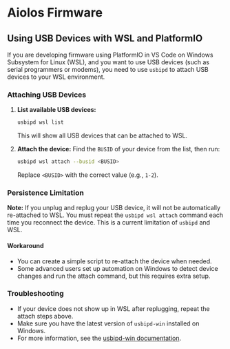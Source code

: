 # Aiolos Firmware

## Using USB Devices with WSL and PlatformIO

If you are developing firmware using PlatformIO in VS Code on Windows Subsystem for Linux (WSL), and you want to use USB devices (such as serial programmers or modems), you need to use `usbipd` to attach USB devices to your WSL environment.

### Attaching USB Devices

1. **List available USB devices:**
   ```bash
   usbipd wsl list
   ```
   This will show all USB devices that can be attached to WSL.

2. **Attach the device:**
   Find the `BUSID` of your device from the list, then run:
   ```bash
   usbipd wsl attach --busid <BUSID>
   ```
   Replace `<BUSID>` with the correct value (e.g., `1-2`).

### Persistence Limitation

**Note:** If you unplug and replug your USB device, it will not be automatically re-attached to WSL. You must repeat the `usbipd wsl attach` command each time you reconnect the device. This is a current limitation of `usbipd` and WSL.

#### Workaround
- You can create a simple script to re-attach the device when needed.
- Some advanced users set up automation on Windows to detect device changes and run the attach command, but this requires extra setup.

### Troubleshooting
- If your device does not show up in WSL after replugging, repeat the attach steps above.
- Make sure you have the latest version of `usbipd-win` installed on Windows.
- For more information, see the [usbipd-win documentation](https://github.com/dorssel/usbipd-win).
